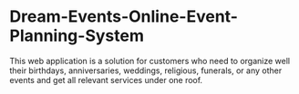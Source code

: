 # Dream-Events-Online-Event-Planning-System
This web application is a solution for customers who need to organize well their birthdays, anniversaries, weddings, religious, funerals, or any other events and get all relevant services under one roof. 
